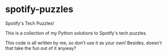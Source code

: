 spotify-puzzles
===============

Spotify's Tech Puzzles!

This is a collection of my Python solutions to Spotify's tech puzzles.

This code is all written by me, so don't use it as your own! Besides, doesn't
that take the fun out of it anyway?